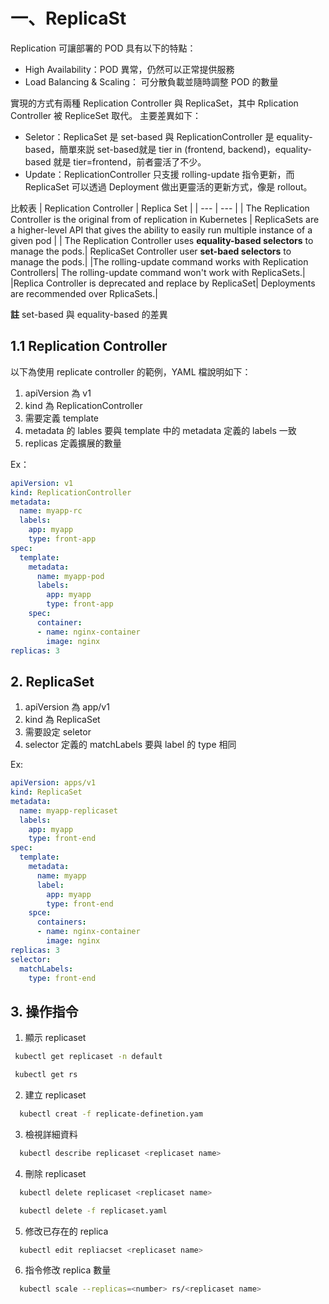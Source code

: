 # 一、ReplicaSt
Replication 可讓部署的 POD 具有以下的特點：
* High Availability：POD 異常，仍然可以正常提供服務
* Load Balancing & Scaling： 可分散負載並隨時調整 POD 的數量

實現的方式有兩種 Replication Controller 與 ReplicaSet，其中 Rplication Controller 被 RepliceSet 取代。
主要差異如下：
* Seletor：ReplicaSet 是 set-based 與 ReplicationController 是 equality-based，簡單來説 set-based就是 tier in (frontend, backend)，equality-based 就是 tier=frontend，前者靈活了不少。
* Update：ReplicationController 只支援 rolling-update 指令更新，而 ReplicaSet 可以透過 Deployment 做出更靈活的更新方式，像是 rollout。

比較表
| Replication Controller | Replica Set |
| --- | --- |
| The Replication Controller is the original from of replication in Kubernetes | ReplicaSets are a higher-level API that gives the ability to easily run multiple instance of a given pod |
| The Replication Controller uses __equality-based selectors__ to manage the pods.| ReplicaSet Controller user __set-baed selectors__ to manage the pods.|
|The rolling-update command works with Replication Controllers| The rolling-update command won't work with ReplicaSets.|
|Replica Controller is deprecated and replace by ReplicaSet| Deployments are recommended over RplicaSets.|

**註** set-based 與 equality-based 的差異

## 1.1 Replication Controller

以下為使用 replicate controller 的範例，YAML 檔說明如下：
1. apiVersion 為 v1 
2. kind 為 ReplicationController
3. 需要定義 template
4. metadata 的 lables 要與 template 中的 metadata 定義的 labels 一致
5. replicas 定義擴展的數量

Ex：
```yaml
apiVersion: v1
kind: ReplicationController
metadata:
  name: myapp-rc
  labels:
    app: myapp
    type: front-app
spec:
  template:
    metadata:
      name: myapp-pod
      labels:
        app: myapp
        type: front-app
    spec:
      container:
      - name: nginx-container
        image: nginx
replicas: 3
```

## 2. ReplicaSet

1. apiVersion 為 app/v1 
2. kind 為 ReplicaSet
3. 需要設定 seletor
4. selector 定義的 matchLabels 要與 label 的 type 相同

Ex:
```yaml
apiVersion: apps/v1
kind: ReplicaSet
metadata:
  name: myapp-replicaset
  labels:
    app: myapp
    type: front-end
spec:
  template:
    metadata:
      name: myapp
      label:
        app: myapp
        type: front-end
    spce:
      containers:
      - name: nginx-container
        image: nginx
replicas: 3
selector:
  matchLabels:
    type: front-end
```

## 3. 操作指令

1. 顯示 replicaset
```bash
 kubectl get replicaset -n default

 kubectl get rs
```
2. 建立 replicaset
```bash
  kubectl creat -f replicate-definetion.yam
```
3. 檢視詳細資料
```bash
  kubectl describe replicaset <replicaset name>
```
4. 刪除 replicaset
```bash
  kubectl delete replicaset <replicaset name>

  kubectl delete -f replicaset.yaml
```
5. 修改已存在的 replica
```bash
  kubectl edit repliacset <replicaset name>
```
6. 指令修改 replica 數量
```bash
  kubectl scale --replicas=<number> rs/<replicaset name>
```